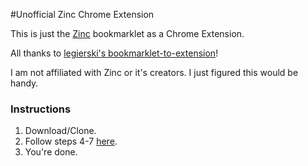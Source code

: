 #Unofficial Zinc Chrome Extension

This is just the [Zinc](https://zinc.video/) bookmarklet as a Chrome Extension.

All thanks to [legierski's bookmarklet-to-extension](https://sandbox.self.li/bookmarklet-to-extension/)!

I am not affiliated with Zinc or it's creators. I just figured this would be handy.

### Instructions 

1. Download/Clone.
2. Follow steps 4-7 [here](https://sandbox.self.li/bookmarklet-to-extension/).
3. You're done.
